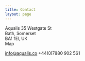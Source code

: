```yaml
---
title: Contact
layout: page
---
```


Aqualis
35 Westgate St  
Bath, Somerset   
BA1 1El, UK  
Map

info@aqualis.co
+44(0)7880 902 561